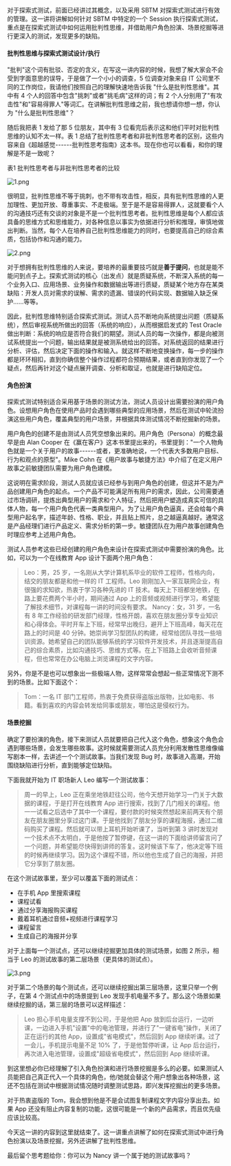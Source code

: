 对于探索式测试，前面已经讲过其概念，以及采用 SBTM 对探索式测试进行有效的管理。这一讲将讲解如何针对 SBTM 中特定的一个 Session 执行探索式测试，重点是在探索式测试中如何运用批判性思维，并借助用户角色扮演、场景挖掘等进行更深入的测试，发现更多的缺陷。

#### 批判性思维与探索式测试设计/执行

"批判"这个词有批驳、否定的含义，在写这一讲内容的时候，我想了解大家会不会受到字面意思的误导，于是做了一个小小的调查，5 位调查对象来自 IT 公司里不同的工作岗位，我请他们按照自己的理解快速地告诉我 "什么是批判性思维"。其中有 4 个人的回答中包含"挑刺"或者"挑毛病"这样的词；有 2 个人分别用了"有攻击性"和"容易得罪人"等词汇。在讲解批判性思维之前，我也想请你想一想，你认为 "什么是批判性思维"？

随后我把表 1 发给了那 5 位朋友，其中有 3 位看完后表示这和他们平时对批判性思维的认知不太一样。表 1 总结了批判性思考者和非批判性思考者的区别，这些内容来自《超越感觉------批判性思考指南》这本书。现在你也可以看看，和你的理解是不是一致呢？

表1 批判性思考者与非批判性思考者的比较

![1.png](https://s0.lgstatic.com/i/image/M00/0D/47/Ciqc1F7DqGuAOpiIAAEqhzSneFg268.png)

很明显，批判性思维不等于挑刺，也不带有攻击性，相反，具有批判性思维的人更加理性、更加开放、尊重事实、不走极端。至于是不是容易得罪人，这就要看个人的沟通技巧还有交谈的对象是不是一个批判性思考者。批判性思维是每个人都应该具备的思维方式和思维能力，对各种信息以事实为依据进行分析和推理，审慎地做出判断。当然，每个人在培养自己批判性思维能力的同时，也要提高自己的综合素质，包括协作和沟通的能力。

![2.png](https://s0.lgstatic.com/i/image/M00/0D/53/CgqCHl7DqHeAAtzdAALd2AjFGiM003.png)

对于想拥有批判性思维的人来说，要培养的最重要技巧就是**善于提问**，也就是能不能问到点子上。探索式测试的核心（出发点）就是质疑系统，不断深入系统的每一个业务入口、应用场景、业务操作和数据输出等进行质疑，质疑某个地方存在某类缺陷：开发人员对需求的误解、需求的遗漏、错误的代码实现、数据输入缺乏保护......等等。

因此，批判性思维特别适合探索式测试。测试人员不断地向系统提出问题（质疑系统），然后审视系统所做出的回答（系统的响应），从而根据启发式的 Test Oracle 做出判断：系统的响应是否符合我们的期望。测试人员的每一次操作，都是向被测试系统提出一个问题，输出结果就是被测系统给出的回答。对系统返回的结果进行分析、评估，然后决定下面的操作和输入。就这样不断地变换操作，每一步的操作都是环环相扣，直到你确信整个操作过程都符合预期结果，或者直到你发现了一个疑点，然后再针对这个疑点展开调查、分析和取证，也就是进行缺陷定位。

#### 角色扮演

探索式测试特别适合采用基于场景的测试方法，测试人员设计出需要扮演的用户角色。设想用户角色在使用产品时会遇到哪些典型的应用场景，然后在测试中轮流扮演这些用户角色，覆盖典型的用户场景，并根据具体测试情况不断挖掘新的场景。

用户角色的创建不是由测试人员凭空想象出来的。用户角色（Persona）的概念最早是由 Alan Cooper 在《赢在客户》这本书里提出来的，书里提到："一个人物角色就是一个关于用户的故事------或者，更准确地说，一个代表大多数用户目标、行为和观点的原型"。Mike Cohn 在《用户故事与敏捷方法》中介绍了在定义用户故事之前敏捷团队需要为用户角色建模。

这说明在需求阶段，测试人员就应该已经参与到用户角色的创建，但这并不是为产品创建用户角色的起点。一个产品不可能满足所有用户的需求，因此，公司需要通过市场调研，提炼出典型用户的需求和个人特征，然后把用户塑造成真实可信的具体人物，每一个用户角色代表一类典型用户。为了让用户角色逼真，还会给每个典型用户起名字，描述年龄、性格、职业，并且贴上照片，总之越逼真越好。通常这是产品经理们进行产品定义、需求分析的第一步。敏捷团队在为用户故事创建角色时理应参考上述用户角色。

测试人员参考这些已经创建的用户角色来设计在探索式测试中需要扮演的角色。比如，可以为一个在线教育 App 设计下面两个用户角色：
> Leo：男，25 岁，一名刚从大学计算机系毕业的软件工程师，性格内向，结交的朋友都是和他一样的 IT 工程师。Leo 刚刚加入一家互联网企业，有很强的求知欲，热衷于学习各种先进的 IT 技术。每天上下班都坐地铁，在路上要花费两个半小时，期间通过 App 上的音频或视频进行学习，希望能了解技术细节，对课程每一讲的时间没有要求。
> Nancy：女，31 岁，一名有 8 年工作经验的研发部门经理，性格开朗，喜欢在朋友圈分享专业知识和心得体会。平时开车上下班，经常早出晚归，避开上下班高峰，每天花在路上的时间是 40 分钟。她崇尚学习型团队的构建，经常给团队寻找一些培训资源。她希望自己的团队能够系统的学习软件开发技术，并且逐渐提高自己的综合素质，比如沟通技巧、思维方式等。在上下班路上会收听音频课程，但也常常在办公电脑上浏览课程的文字内容。

另外，你是不是也可以想象出一些极端人物，这样常常会想起一些正常情况下测不到的场景。比如下面这个：
> Tom：一名 IT 部门工程师，热衷于免费获得盗版出版物，比如电影、书籍。看到喜欢的内容会转发给同事或朋友，哪怕这是侵权行为。

#### 场景挖掘

确定了要扮演的角色，接下来测试人员就要把自己代入这个角色，想象这个角色会遇到哪些场景，会发生哪些故事。这时候就需要测试人员充分利用发散性思维像编写剧本一样，去讲述一个个测试故事。当我们发现 Bug 时，故事进入高潮，开始围绕缺陷进行分析，直到能够定位缺陷。

下面我就开始为 IT 职场新人 Leo 编写一个测试故事：
> 周一的早上，Leo 正在乘坐地铁赶往公司，他今天想开始学习一门关于大数据的课程，于是打开在线教育 App 进行搜索，找到了几门相关的课程。他一一试看之后选中了其中一个课程，要付款的时候突然想起来前两天有个朋友在朋友圈里分享过这门课。于是他找到了朋友分享的课程海报，通过二维码购买了课程。然后就可以带上耳机开始听课了，当听到第 3 讲时发现对一个技术点不太明白，于是他按了暂停键，在这一讲的下面给讲师留言问了一个问题，并希望能尽快得到讲师的答复。这时候该下车了，他决定等下班的时候再继续学习。因为这个课程不错，所以他也生成了自己的海报，并把它分享到了朋友圈。

在这个测试故事里，至少可以覆盖下面的测试点：

* 在手机 App 里搜索课程
* 课程试看
* 通过分享海报购买课程
* 戴着耳机通过音频+视频进行课程学习
* 课程留言
* 生成自己的海报并分享

对于上面每一个测试点，还可以继续挖掘更加具体的测试场景，如图 2 所示，相当于 Leo 的测试故事的第二层场景（更具体的测试点）。

![3.png](https://s0.lgstatic.com/i/image/M00/0D/53/CgqCHl7DqIeANrIMAAGQl09Cl4Y405.png)

对于第二个场景的每个测试点，还可以继续挖掘出第三层场景，这里只举一个例子，在第 4 个测试点中的场景提到 Leo 发现手机电量不多了。那么这个场景如果继续挖掘的话，第三层的场景可以这样描述：
> Leo 担心手机电量支撑不到公司，于是他把 App 放到后台运行，一边听课，一边进入手机"设置"中的电池管理，并进行了"一键省电"操作，关闭了正在运行的其他 App，设置成"省电模式"，然后回到 App 继续听课。过了一会儿，手机提示电量不足 10% 了，于是他暂停听课，让 App 后台运行，再次进入电池管理，设置成"超级省电模式"，然后回到 App 继续听课。

到这里想必你已经理解了引入角色扮演和进行场景挖掘是多么的必要。如果测试人员能把自己真正代入一个具体的角色，他/她就会替这个用户想象出各种场景，这还不包括在测试中根据测试情况随时调整测试思路，即兴发挥挖掘出的更多场景。

对于热衷盗版的 Tom，我会想到他是不是会试图复制课程文字内容分享出去。如果 App 还没有阻止内容复制的功能，这很可能是一个新的产品需求，而且优先级应该比较高。

今天这一讲的内容到这里就结束了。这一讲重点讲解了如何在探索式测试中进行角色扮演以及场景挖掘，另外还讲解了批判性思维。

最后留个思考题给你：你可以为 Nancy 讲一个属于她的测试故事吗？
